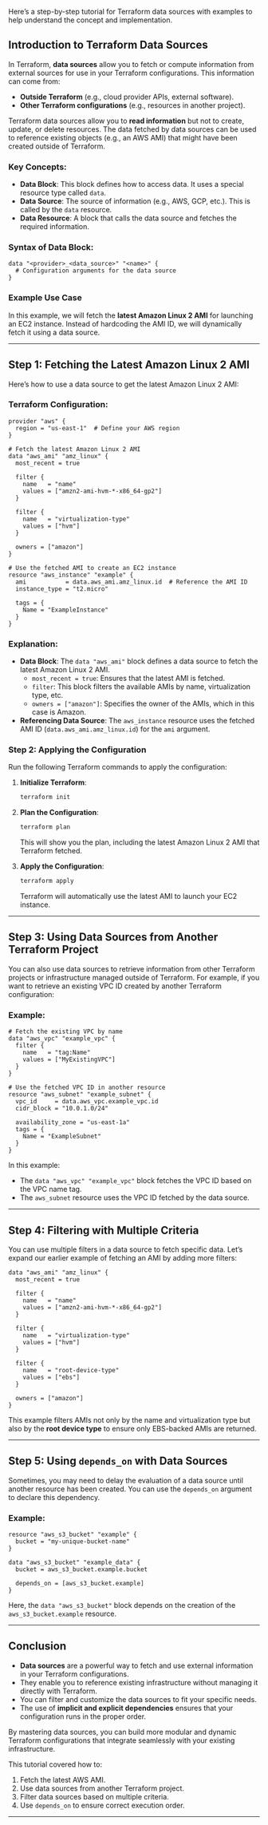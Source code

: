 Here’s a step-by-step tutorial for Terraform data sources with examples to help understand the concept and implementation.

## Introduction to Terraform Data Sources

In Terraform, **data sources** allow you to fetch or compute information from external sources for use in your Terraform configurations. This information can come from:
- **Outside Terraform** (e.g., cloud provider APIs, external software).
- **Other Terraform configurations** (e.g., resources in another project).

Terraform data sources allow you to **read information** but not to create, update, or delete resources. The data fetched by data sources can be used to reference existing objects (e.g., an AWS AMI) that might have been created outside of Terraform.

### Key Concepts:
- **Data Block**: This block defines how to access data. It uses a special resource type called `data`.
- **Data Source**: The source of information (e.g., AWS, GCP, etc.). This is called by the `data` resource.
- **Data Resource**: A block that calls the data source and fetches the required information.

### Syntax of Data Block:

```hcl
data "<provider>_<data_source>" "<name>" {
  # Configuration arguments for the data source
}
```

### Example Use Case
In this example, we will fetch the **latest Amazon Linux 2 AMI** for launching an EC2 instance. Instead of hardcoding the AMI ID, we will dynamically fetch it using a data source.

---

## Step 1: Fetching the Latest Amazon Linux 2 AMI

Here’s how to use a data source to get the latest Amazon Linux 2 AMI:

### Terraform Configuration:

```hcl
provider "aws" {
  region = "us-east-1"  # Define your AWS region
}

# Fetch the latest Amazon Linux 2 AMI
data "aws_ami" "amz_linux" {
  most_recent = true

  filter {
    name   = "name"
    values = ["amzn2-ami-hvm-*-x86_64-gp2"]
  }

  filter {
    name   = "virtualization-type"
    values = ["hvm"]
  }

  owners = ["amazon"]
}

# Use the fetched AMI to create an EC2 instance
resource "aws_instance" "example" {
  ami           = data.aws_ami.amz_linux.id  # Reference the AMI ID
  instance_type = "t2.micro"

  tags = {
    Name = "ExampleInstance"
  }
}
```

### Explanation:
- **Data Block**: The `data "aws_ami"` block defines a data source to fetch the latest Amazon Linux 2 AMI.
  - `most_recent = true`: Ensures that the latest AMI is fetched.
  - `filter`: This block filters the available AMIs by name, virtualization type, etc.
  - `owners = ["amazon"]`: Specifies the owner of the AMIs, which in this case is Amazon.
- **Referencing Data Source**: The `aws_instance` resource uses the fetched AMI ID (`data.aws_ami.amz_linux.id`) for the `ami` argument.

### Step 2: Applying the Configuration

Run the following Terraform commands to apply the configuration:

1. **Initialize Terraform**:
   ```bash
   terraform init
   ```

2. **Plan the Configuration**:
   ```bash
   terraform plan
   ```

   This will show you the plan, including the latest Amazon Linux 2 AMI that Terraform fetched.

3. **Apply the Configuration**:
   ```bash
   terraform apply
   ```

   Terraform will automatically use the latest AMI to launch your EC2 instance.

---

## Step 3: Using Data Sources from Another Terraform Project

You can also use data sources to retrieve information from other Terraform projects or infrastructure managed outside of Terraform. For example, if you want to retrieve an existing VPC ID created by another Terraform configuration:

### Example:

```hcl
# Fetch the existing VPC by name
data "aws_vpc" "example_vpc" {
  filter {
    name   = "tag:Name"
    values = ["MyExistingVPC"]
  }
}

# Use the fetched VPC ID in another resource
resource "aws_subnet" "example_subnet" {
  vpc_id     = data.aws_vpc.example_vpc.id
  cidr_block = "10.0.1.0/24"

  availability_zone = "us-east-1a"
  tags = {
    Name = "ExampleSubnet"
  }
}
```

In this example:
- The `data "aws_vpc" "example_vpc"` block fetches the VPC ID based on the VPC name tag.
- The `aws_subnet` resource uses the VPC ID fetched by the data source.

---

## Step 4: Filtering with Multiple Criteria

You can use multiple filters in a data source to fetch specific data. Let’s expand our earlier example of fetching an AMI by adding more filters:

```hcl
data "aws_ami" "amz_linux" {
  most_recent = true

  filter {
    name   = "name"
    values = ["amzn2-ami-hvm-*-x86_64-gp2"]
  }

  filter {
    name   = "virtualization-type"
    values = ["hvm"]
  }

  filter {
    name   = "root-device-type"
    values = ["ebs"]
  }

  owners = ["amazon"]
}
```

This example filters AMIs not only by the name and virtualization type but also by the **root device type** to ensure only EBS-backed AMIs are returned.

---

## Step 5: Using `depends_on` with Data Sources

Sometimes, you may need to delay the evaluation of a data source until another resource has been created. You can use the `depends_on` argument to declare this dependency.

### Example:

```hcl
resource "aws_s3_bucket" "example" {
  bucket = "my-unique-bucket-name"
}

data "aws_s3_bucket" "example_data" {
  bucket = aws_s3_bucket.example.bucket

  depends_on = [aws_s3_bucket.example]
}
```

Here, the `data "aws_s3_bucket"` block depends on the creation of the `aws_s3_bucket.example` resource.

---

## Conclusion

- **Data sources** are a powerful way to fetch and use external information in your Terraform configurations.
- They enable you to reference existing infrastructure without managing it directly with Terraform.
- You can filter and customize the data sources to fit your specific needs.
- The use of **implicit and explicit dependencies** ensures that your configuration runs in the proper order.

By mastering data sources, you can build more modular and dynamic Terraform configurations that integrate seamlessly with your existing infrastructure.

This tutorial covered how to:
1. Fetch the latest AWS AMI.
2. Use data sources from another Terraform project.
3. Filter data sources based on multiple criteria.
4. Use `depends_on` to ensure correct execution order.

---

